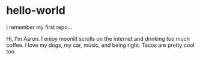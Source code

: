 # hello-world
I remember my first repo...


Hi, I'm Aaron. I enjoy moonlit scrolls on the internet and drinking too much coffee. I love my dogs, my car, music, and being right. Tacos are pretty cool too.
